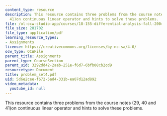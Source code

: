 ```yaml
---
content_type: resource
description: This resource contains three problems from the course notes (29, 40 and
  41)on continuous linear operator and hints to solve these problems.
file: /ol-ocw-studio-app/courses/18-155-differential-analysis-fall-2004/5d6e2ceef6725ad4331bea07d12ad892_problem_set4.pdf
file_size: 281702
file_type: application/pdf
learning_resource_types:
- Assignments
license: https://creativecommons.org/licenses/by-nc-sa/4.0/
ocw_type: OCWFile
parent_title: Assignments
parent_type: CourseSection
parent_uid: 3292dd42-2aab-251e-f6d7-6bfb08cb2cd9
resourcetype: Document
title: problem_set4.pdf
uid: 5d6e2cee-f672-5ad4-331b-ea07d12ad892
video_metadata:
  youtube_id: null
---
```

This resource contains three problems from the course notes (29, 40 and 41)on continuous linear operator and hints to solve these problems.